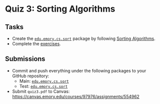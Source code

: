 # Quiz 3: Sorting Algorithms

## Tasks

* Create the [`edu.emory.cs.sort`](../../src/main/java/edu/emory/cs/sort) package by following [Sorting Algorithms](https://emory.gitbook.io/dsa-java/sorting-algorithms/).
* Complete the [exercises](https://emory.gitbook.io/dsa-java/sorting-algorithms/exercises).

## Submissions

* Commit and push everything under the following packages to your GitHub repository:
  * Main: [`edu.emory.cs.sort`](../../src/main/java/edu/emory/cs/sort)
  * Test: [`edu.emory.cs.sort`](../../src/test/java/edu/emory/cs/sort)
* Submit `quiz3.pdf` to Canvas: <br>
  https://canvas.emory.edu/courses/97976/assignments/554962
